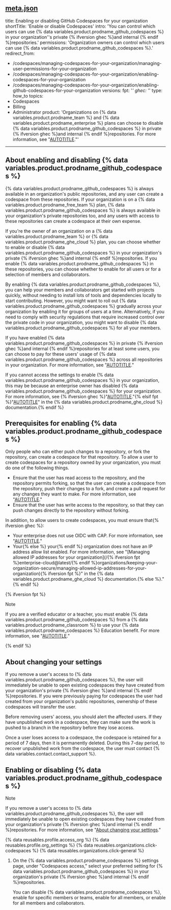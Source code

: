 [meta.json](https://github.com/user-attachments/files/17691566/meta.json)
---
title: Enabling or disabling GitHub Codespaces for your organization
shortTitle: 'Enable or disable Codespaces'
intro: 'You can control which users can use {% data variables.product.prodname_github_codespaces %} in your organization''s private {% ifversion ghec %}and internal {% endif %}repositories.'
permissions: 'Organization owners can control which users can use {% data variables.product.prodname_github_codespaces %}.'
redirect_from:
  - /codespaces/managing-codespaces-for-your-organization/managing-user-permissions-for-your-organization
  - /codespaces/managing-codespaces-for-your-organization/enabling-codespaces-for-your-organization
  - /codespaces/managing-codespaces-for-your-organization/enabling-github-codespaces-for-your-organization
versions:
  fpt: '*'
  ghec: '*'
type: how_to
topics:
  - Codespaces
  - Billing
  - Administrator
product: 'Organizations on {% data variables.product.prodname_team %} and {% data variables.product.prodname_enterprise %} plans can choose to disable {% data variables.product.prodname_github_codespaces %} in private {% ifversion ghec %}and internal {% endif %}repositories. For more information, see "[AUTOTITLE](/get-started/learning-about-github/githubs-products)."'
---

## About enabling and disabling {% data variables.product.prodname_github_codespaces %}

{% data variables.product.prodname_github_codespaces %} is always available in an organization's public repositories, and any user can create a codespace from these repositories. If your organization is on a {% data variables.product.prodname_free_team %} plan, {% data variables.product.prodname_github_codespaces %} is always available in your organization's private repositories too, and any users with access to these repositories can create a codespace at their own expense.

If you're the owner of an organization on a {% data variables.product.prodname_team %} or {% data variables.product.prodname_ghe_cloud %} plan, you can choose whether to enable or disable {% data variables.product.prodname_github_codespaces %} in your organization's private {% ifversion ghec %}and internal {% endif %}repositories. If you enable {% data variables.product.prodname_github_codespaces %} in these repositories, you can choose whether to enable for all users or for a selection of members and collaborators.

By enabling {% data variables.product.prodname_github_codespaces %}, you can help your members and collaborators get started with projects quickly, without needing to install lots of tools and dependencies locally to start contributing. However, you might want to roll out {% data variables.product.prodname_github_codespaces %} gradually across your organization by enabling it for groups of users at a time. Alternatively, if you need to comply with security regulations that require increased control over the private code in your organization, you might want to disable {% data variables.product.prodname_github_codespaces %} for all your members.

If you have enabled {% data variables.product.prodname_github_codespaces %} in private {% ifversion ghec %}and internal {% endif %}repositories for at least some users, you can choose to pay for these users' usage of {% data variables.product.prodname_github_codespaces %} across all repositories in your organization. For more information, see "[AUTOTITLE](/codespaces/managing-codespaces-for-your-organization/choosing-who-owns-and-pays-for-codespaces-in-your-organization)."

If you cannot access the settings to enable {% data variables.product.prodname_github_codespaces %} in your organization, this may be because an enterprise owner has disabled {% data variables.product.prodname_github_codespaces %} for your organization. For more information, see {% ifversion ghec %}"[AUTOTITLE](/admin/policies/enforcing-policies-for-your-enterprise/enforcing-policies-for-github-codespaces-in-your-enterprise)."{% elsif fpt %}"[AUTOTITLE](/enterprise-cloud@latest/admin/policies/enforcing-policies-for-your-enterprise/enforcing-policies-for-github-codespaces-in-your-enterprise)" in the {% data variables.product.prodname_ghe_cloud %} documentation.{% endif %}

## Prerequisites for enabling {% data variables.product.prodname_github_codespaces %}

Only people who can either push changes to a repository, or fork the repository, can create a codespace for that repository. To allow a user to create codespaces for a repository owned by your organization, you must do one of the following things.

* Ensure that the user has read access to the repository, and the repository permits forking, so that the user can create a codespace from the repository, push their changes to a fork, and create a pull request for any changes they want to make. For more information, see "[AUTOTITLE](/organizations/managing-organization-settings/managing-the-forking-policy-for-your-organization)."
* Ensure that the user has write access to the repository, so that they can push changes directly to the repository without forking.

In addition, to allow users to create codespaces, you must ensure that{% ifversion ghec %}:
* Your enterprise does not use OIDC with CAP. For more information, see "[AUTOTITLE](/admin/identity-and-access-management/using-enterprise-managed-users-for-iam/about-support-for-your-idps-conditional-access-policy)."
* Your{% else %} your{% endif %} organization does not have an IP address allow list enabled. For more information, see "[Managing allowed IP addresses for your organization](/{% ifversion fpt %}enterprise-cloud@latest/{% endif %}organizations/keeping-your-organization-secure/managing-allowed-ip-addresses-for-your-organization){% ifversion fpt %}" in the {% data variables.product.prodname_ghe_cloud %} documentation.{% else %}."{% endif %}

{% ifversion fpt %}

> [!NOTE]
> If you are a verified educator or a teacher, you must enable {% data variables.product.prodname_github_codespaces %} from a {% data variables.product.prodname_classroom %} to use your {% data variables.product.prodname_codespaces %} Education benefit. For more information, see "[AUTOTITLE](/education/manage-coursework-with-github-classroom/integrate-github-classroom-with-an-ide/using-github-codespaces-with-github-classroom#about-the-codespaces-education-benefit-for-verified-teachers)."

{% endif %}

## About changing your settings

If you remove a user's access to {% data variables.product.prodname_github_codespaces %}, the user will immediately be unable to open existing codespaces they have created from your organization's private {% ifversion ghec %}and internal {% endif %}repositories. If you were previously paying for codespaces the user had created from your organization's public repositories, ownership of these codespaces will transfer the user.

Before removing users' access, you should alert the affected users. If they have unpublished work in a codespace, they can make sure the work is pushed to a branch in the repository before they lose access.

Once a user loses access to a codespace, the codespace is retained for a period of 7 days, then it is permanently deleted. During this 7-day period, to recover unpublished work from the codespace, the user must contact {% data variables.contact.contact_support %}.

## Enabling or disabling {% data variables.product.prodname_github_codespaces %}

> [!NOTE]
> If you remove a user's access to {% data variables.product.prodname_github_codespaces %}, the user will immediately be unable to open existing codespaces they have created from your organization's private {% ifversion ghec %}and internal {% endif %}repositories. For more information, see "[About changing your settings](#about-changing-your-settings)."

{% data reusables.profile.access_org %}
{% data reusables.profile.org_settings %}
{% data reusables.organizations.click-codespaces %}
{% data reusables.organizations.click-general %}
1. On the {% data variables.product.prodname_codespaces %} settings page, under "Codespaces access," select your preferred setting for {% data variables.product.prodname_github_codespaces %} in your organization's private {% ifversion ghec %}and internal {% endif %}repositories.

   You can disable {% data variables.product.prodname_codespaces %}, enable for specific members or teams, enable for all members, or enable for all members and collaborators.
